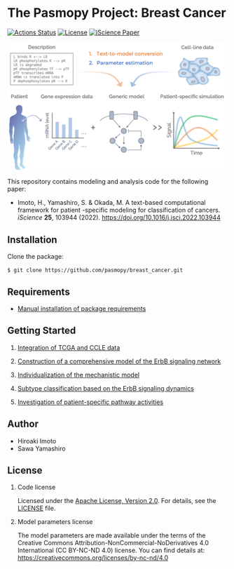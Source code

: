 # The Pasmopy Project: Breast Cancer

[![Actions Status](https://github.com/pasmopy/breast_cancer/workflows/Tests/badge.svg)](https://github.com/pasmopy/breast_cancer/actions)
[![License](https://img.shields.io/badge/License-Apache%202.0-green.svg?logo=apache)](https://opensource.org/licenses/Apache-2.0)
[![iScience Paper](https://img.shields.io/badge/DOI-10.1016%2Fj.isci.2022.103944-blue)](https://doi.org/10.1016/j.isci.2022.103944)

[![overview](https://raw.githubusercontent.com/pasmopy/pasmopy/master/docs/_static/img/overview.png)](https://pasmopy.readthedocs.io)

This repository contains modeling and analysis code for the following paper:

- Imoto, H., Yamashiro, S. & Okada, M. A text-based computational framework for patient -specific modeling for classification of cancers. _iScience_ **25**, 103944 (2022). https://doi.org/10.1016/j.isci.2022.103944

## Installation

Clone the package:

```shell
$ git clone https://github.com/pasmopy/breast_cancer.git
```

## Requirements

- [Manual installation of package requirements](https://github.com/pasmopy/breast_cancer/wiki/Manual-installation-of-package-requirements)

## Getting Started

1. [Integration of TCGA and CCLE data](https://github.com/pasmopy/breast_cancer/wiki/Integration-of-TCGA-and-CCLE-data)

2. [Construction of a comprehensive model of the ErbB signaling network](https://github.com/pasmopy/breast_cancer/wiki/Construction-of-a-comprehensive-model-of-the-ErbB-signaling-network)

3. [Individualization of the mechanistic model](https://github.com/pasmopy/breast_cancer/wiki/Individualization-of-the-mechanistic-model)

4. [Subtype classification based on the ErbB signaling dynamics](https://github.com/pasmopy/breast_cancer/wiki/Subtype-classification-based-on-the-ErbB-signaling-dynamics)

5. [Investigation of patient-specific pathway activities](https://github.com/pasmopy/breast_cancer/wiki/Investigation-of-patient-specific-pathway-activities)

## Author

- Hiroaki Imoto
- Sawa Yamashiro

## License

1. Code license

    Licensed under the [Apache License, Version 2.0](https://www.apache.org/licenses/LICENSE-2.0). For details, see the [LICENSE](LICENSE) file.

2. Model parameters license
 
   The model parameters are made available under the terms of the Creative Commons Attribution-NonCommercial-NoDerivatives 4.0 International (CC BY-NC-ND 4.0) license. You can find details at: https://creativecommons.org/licenses/by-nc-nd/4.0
